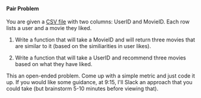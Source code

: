 #### Pair Problem

You are given a [CSV file](user_movie_likes.csv) with two columns: UserID and MovieID. Each row lists a user and a movie they liked.

1) Write a function that will take a MovieID and will return three movies that are similar to it (based on the similiarities in user likes).

2) Write a function that will take a UserID and recommend three movies based on what they have liked.

This an open-ended problem. Come up with a simple metric and just code it up. If you would like some guidance, at 9:15, I'll Slack an approach that you could take (but brainstorm 5-10 minutes before viewing that).
